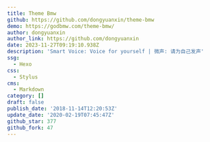 ```yaml
---
title: Theme Bmw
github: https://github.com/dongyuanxin/theme-bmw
demo: https://godbmw.com/theme-bmw/
author: dongyuanxin
author_link: https://github.com/dongyuanxin
date: 2023-11-27T09:19:10.938Z
description: 'Smart Voice: Voice for yourself | 微声: 请为自己发声'
ssg:
  - Hexo
css:
  - Stylus
cms:
  - Markdown
category: []
draft: false
publish_date: '2018-11-14T12:20:53Z'
update_date: '2020-02-19T07:45:47Z'
github_star: 377
github_fork: 47
---
```

